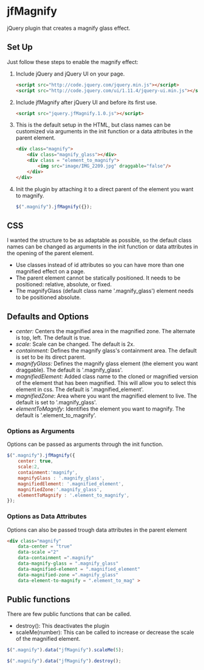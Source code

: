 # jfMagnify
jQuery plugin that creates a magnify glass effect. 

## Set Up
Just follow these steps to enable the magnify effect:

1. Include jQuery and jQuery UI on your page.

    ```html
    <script src="http://code.jquery.com/jquery.min.js"></script>
    <script src="http://code.jquery.com/ui/1.11.4/jquery-ui.min.js"></script>
    ```

2. Include jfMagnify after jQuery UI and before its first use.

    ```html
    <script src="jquery.jfMagnify.1.0.js"></script>
    ```
3. This is the default setup in the HTML, but class names can be customized via arguments in the init function or a data attributes in the parent element.
    ```html
    <div class="magnify">
		<div class="magnify_glass"></div>
		<div class = "element_to_magnify">
			<img src="image/IMG_2209.jpg" draggable="false"/>
		</div>
	</div>
    ```

4. Init the plugin by attaching it to a direct parent  of the element you want to magnify.
    ```js
    $(".magnify").jfMagnify({});
    ```
    
## CSS
I wanted the structure to be as adaptable as possible, so the default class names can be changed as arguments in the init function or data attributes in the opening of the parent element. 
* Use classes instead of id attributes so you can have more than one magnified effect on a page.
* The parent element cannot be statically positioned. It needs to be positioned: relative, absolute, or fixed.
* The magnifyGlass (default class name '.magnify_glass') element needs to be positioned absolute.

## Defaults and Options
* _center:_ Centers the magnified area in the magnified zone. The alternate is top, left. The default is true.
* _scale:_ Scale can be changed. The default is 2x.
* _containment:_ Defines the magnify glass's containment area. The default is set to be its direct parent.
* _magnifyGlass:_ Defines the magnify glass element (the element you want draggable). The default is '.magnify_glass'.
* _magnifiedElement:_ Added class name to the cloned or magnified version of the element that has been magnified. This will allow you to select this element in css. The default is '.magnified_element'.
* _magnifiedZone_: Area where you want the magnified element to live. The default is set to '.magnify_glass'.
* _elementToMagnify_: Identifies the element you want to magnify. The default is '.element_to_magnify'.

### Options as Arguments
Options can be passed as arguments through the init function.
```js
$(".magnify").jfMagnify({
	center: true,
	scale:2,
	containment:'magnify',
	magnifyGlass : '.magnify_glass',
	magnifiedElement: '.magnified_element',
	magnifiedZone:'.magnify_glass',
	elementToMagnify : '.element_to_magnify',
});
```
	
### Options as Data Attributes
Options can also be passed trough data attributes in the parent element
```html
<div class="magnify" 
	data-center = "true"
	data-scale ="2"
	data-containment =".magnify"
	data-magnify-glass = ".magnify_glass"
	data-magnified-element = ".magnified_element"
	data-magnified-zone =".magnify_glass"
	data-element-to-magnify = ".element_to_mag" >
```

## Public functions
There are few public functions that can be called.
* destroy(): This deactivates the plugin
* scaleMe(number): This can be called to increase or decrease the scale of the magnified element. 

```js
$(".magnify").data("jfMagnify").scaleMe(5);

$(".magnify").data("jfMagnify").destroy();
```

